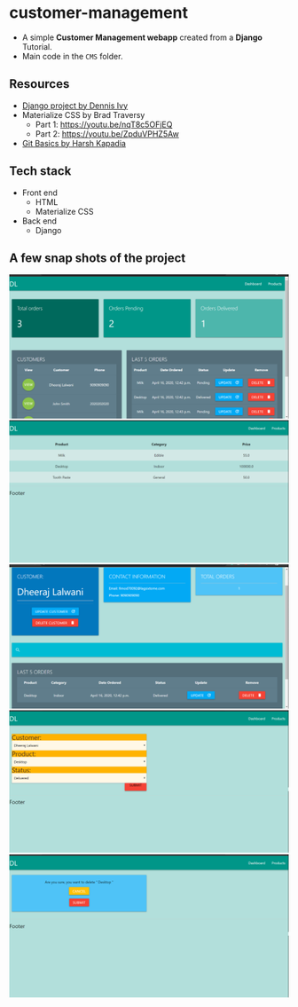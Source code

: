# customer-management
- A simple **Customer Management webapp** created from a **Django** Tutorial.
- Main code in the `CMS` folder.

## Resources
- [Django project by Dennis Ivy](https://www.youtube.com/playlist?list=PL-51WBLyFTg2vW-_6XBoUpE7vpmoR3ztO) 
- Materialize CSS by Brad Traversy
   - Part 1: https://youtu.be/nqT8c5OFjEQ
   - Part 2: https://youtu.be/ZpduVPHZ5Aw  
- [Git Basics by Harsh Kapadia](https://github.com/HarshKapadia2/git_basics)

## Tech stack
- Front end
   - HTML
   - Materialize CSS
- Back end
   - Django

## A few snap shots of the project
![](pictures/project_1.png)
![](pictures/project_2.png)
![](pictures/project_3.png)
![](pictures/project_4.png)
![](pictures/project_5.png)
